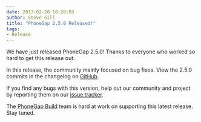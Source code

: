 ```yaml
---
date: 2013-02-28 18:20:03
author: Steve Gill
title: "PhoneGap 2.5.0 Released!"
tags:
- Release
---
```


We have just released PhoneGap 2.5.0! Thanks to everyone who worked so hard to get this release out.

In this release, the community mainly focused on bug fixes. View the 2.5.0 commits in the changelog on [GitHub](https://github.com/phonegap/phonegap/blob/2.5.0/changelog).

If you find any bugs with this version, help out our community and project by reporting them on our <a href="https://issues.apache.org/jira/browse/CB">issue tracker</a>.

The [PhoneGap Build](http://build.phonegap.com) team is hard at work on supporting this latest release. Stay tuned.
